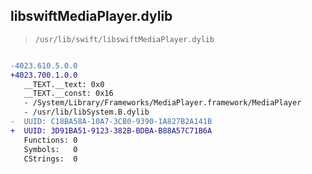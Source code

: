 ## libswiftMediaPlayer.dylib

> `/usr/lib/swift/libswiftMediaPlayer.dylib`

```diff

-4023.610.5.0.0
+4023.700.1.0.0
   __TEXT.__text: 0x0
   __TEXT.__const: 0x16
   - /System/Library/Frameworks/MediaPlayer.framework/MediaPlayer
   - /usr/lib/libSystem.B.dylib
-  UUID: C18BA58A-10A7-3CB0-9390-1A827B2A141B
+  UUID: 3D91BA51-9123-382B-BDBA-B88A57C71B6A
   Functions: 0
   Symbols:   0
   CStrings:  0

```

